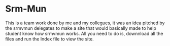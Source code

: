 # Srm-Mun
This is a team work done by me and my collegues, it was an idea pitched by the srmvmun delegates to make a site that would basically made to help student know how srmvmun works.
All you need to do is, downnload all the files and run the Index file to view the site.
